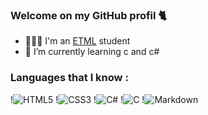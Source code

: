 ### Welcome on my GitHub profil 🐈


- 👨🏼‍🎓 I'm an [ETML](https://etml.ch) student
- 🌱 I’m currently learning c and c#

### Languages that I know :
!<img alt="HTML5" src="https://img.shields.io/badge/html5%20-%23E34F26.svg?&style=for-the-badge&logo=html5&logoColor=white"/>
!<img alt="CSS3" src="https://img.shields.io/badge/css3%20-%231572B6.svg?&style=for-the-badge&logo=css3&logoColor=white"/>
!<img alt="C#" src="https://img.shields.io/badge/c%23%20-%23239120.svg?&style=for-the-badge&logo=c-sharp&logoColor=white"/>
!<img alt="C" src="https://img.shields.io/badge/c%20-%2300599C.svg?&style=for-the-badge&logo=c&logoColor=white"/>
!<img alt="Markdown" src="https://img.shields.io/badge/markdown-%23000000.svg?&style=for-the-badge&logo=markdown&logoColor=white"/>
